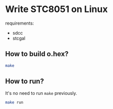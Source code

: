 # Write STC8051 on Linux
requirements:
* sdcc
* stcgal
## How to build o.hex?
```sh
make
```
## How to run?
It's no need to run `make` previously.
```sh
make run
```
